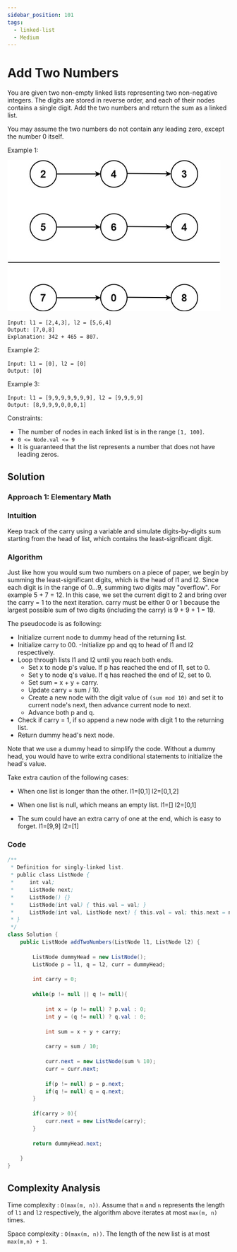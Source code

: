 ```yaml
---
sidebar_position: 101
tags:
  - linked-list
  - Medium
---
```


# Add Two Numbers

You are given two non-empty linked lists representing two non-negative integers. The digits are stored in reverse order, and each of their nodes contains a single digit. Add the two numbers and return the sum as a linked list.

You may assume the two numbers do not contain any leading zero, except the number 0 itself.

Example 1:

![addtwonumber1](./addtwonumber1.jpeg)

```
Input: l1 = [2,4,3], l2 = [5,6,4]
Output: [7,0,8]
Explanation: 342 + 465 = 807.
```

Example 2:

```
Input: l1 = [0], l2 = [0]
Output: [0]
```

Example 3:

```
Input: l1 = [9,9,9,9,9,9,9], l2 = [9,9,9,9]
Output: [8,9,9,9,0,0,0,1]
```

Constraints:

- The number of nodes in each linked list is in the range `[1, 100]`.
- `0 <= Node.val <= 9`
- It is guaranteed that the list represents a number that does not have leading zeros.

## Solution

###  Approach 1: Elementary Math
### Intuition

Keep track of the carry using a variable and simulate digits-by-digits sum starting from the head of list, which contains the least-significant digit.

### Algorithm

Just like how you would sum two numbers on a piece of paper, we begin by summing the least-significant digits, which is the head of l1 and l2. Since each digit is in the range of 0...9, summing two digits may "overflow". For example 5 + 7 = 12. In this case, we set the current digit to 2 and bring over the carry = 1 to the next iteration. carry must be either 0 or 1 because the largest possible sum of two digits (including the carry) is 9 + 9 + 1 = 19.

The pseudocode is as following:

- Initialize current node to dummy head of the returning list.
- Initialize carry to 00.
-Initialize pp and qq to head of l1 and l2 respectively.
- Loop through lists l1 and l2 until you reach both ends.
  - Set x to node p's value. If p has reached the end of l1, set to 0.
  - Set y to node q's value. If q has reached the end of l2, set to 0.
  - Set sum = x + y + carry.
  - Update carry = sum / 10.
  - Create a new node with the digit value of `(sum mod 10)` and set it to current node's next, then advance current node to next.
  - Advance both p and q.
- Check if carry = 1, if so append a new node with digit 1 to the returning list.
- Return dummy head's next node.

Note that we use a dummy head to simplify the code. Without a dummy head, you would have to write extra conditional statements to initialize the head's value.

Take extra caution of the following cases:

-	When one list is longer than the other.
  l1=[0,1]
  l2=[0,1,2]

- When one list is null, which means an empty list.
  l1=[]
  l2=[0,1]

- The sum could have an extra carry of one at the end, which is easy to forget.
  l1=[9,9]
  l2=[1]

### Code

```java
/**
 * Definition for singly-linked list.
 * public class ListNode {
 *     int val;
 *     ListNode next;
 *     ListNode() {}
 *     ListNode(int val) { this.val = val; }
 *     ListNode(int val, ListNode next) { this.val = val; this.next = next; }
 * }
 */
class Solution {
    public ListNode addTwoNumbers(ListNode l1, ListNode l2) {

        ListNode dummyHead = new ListNode();
        ListNode p = l1, q = l2, curr = dummyHead;

        int carry = 0;

        while(p != null || q != null){

            int x = (p != null) ? p.val : 0;
            int y = (q != null) ? q.val : 0;

            int sum = x + y + carry;

            carry = sum / 10;

            curr.next = new ListNode(sum % 10);
            curr = curr.next;

            if(p != null) p = p.next;
            if(q != null) q = q.next;
        }

        if(carry > 0){
            curr.next = new ListNode(carry);
        }

        return dummyHead.next;

    }
}
```

## Complexity Analysis

Time complexity : `O(max(m, n))`. Assume that `m` and `n` represents the length of `l1` and `l2` respectively, the algorithm above iterates at most `max(m, n)` times.

Space complexity : `O(max(m, n))`. The length of the new list is at most `max(m,n) + 1`.
